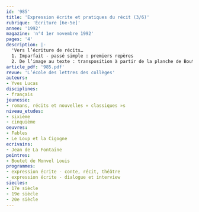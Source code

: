 ```yaml
---
id: '985'
title: 'Expression écrite et pratiques du récit (3/6)'
rubrique: 'Écriture [6e-5e]'
annee: '1992'
magazine: 'n°4 1er novembre 1992'
pages: '4'
description: |-
  'Vers l’écriture de récits…
  1. Imparfait - passé simple : premiers repères
  2. De l’image au texte : transposition à partir de la planche de Boutet de Monvel illustrant « Le Loup et la Cigogne », de La Fontaine'
article_pdf: '985.pdf'
revue: 'L’école des lettres des collèges'
auteurs:
- Yves Lucas
disciplines:
- français
jeunesse:
- romans, récits et nouvelles « classiques »s
niveau_etudes:
- sixième
- cinquième
oeuvres:
- Fables
- Le Loup et la Cigogne
ecrivains:
- Jean de La Fontaine
peintres:
- Boutet de Monvel Louis
programmes:
- expression écrite - conte, récit, théâtre
- expression écrite - dialogue et interview
siecles:
- 17e siècle
- 19e siècle
- 20e siècle
---
```

